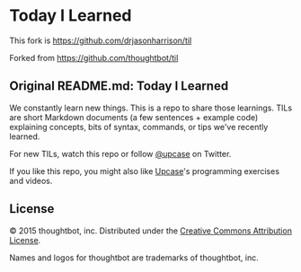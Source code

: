 # Today I Learned

This fork is https://github.com/drjasonharrison/til

Forked from https://github.com/thoughtbot/til


## Original README.md: Today I Learned

We constantly learn new things. This is a repo to share those learnings.
TILs are short Markdown documents (a few sentences + example code) explaining
concepts, bits of syntax, commands, or tips we've recently learned.

For new TILs, watch this repo or follow [@upcase] on Twitter.

[@upcase]: https://twitter.com/upcase

If you like this repo,
you might also like
[Upcase]'s programming exercises and videos.

[Upcase]: https://upcase.com?utm_source=til

License
-------

© 2015 thoughtbot, inc.
Distributed under the [Creative Commons Attribution License][license].

[license]: http://creativecommons.org/licenses/by/3.0/

Names and logos for thoughtbot are trademarks of thoughtbot, inc.

